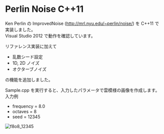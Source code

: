 ﻿# Perlin Noise C++11

Ken Perlin の ImprovedNoise (<http://mrl.nyu.edu/~perlin/noise/>) を C++11 で実装しました。  
Visual Studio 2012 で動作を確認しています。

リファレンス実装に加えて
* 乱数シード設定
* 1D, 2D ノイズ
* オクターブノイズ

の機能を追加しました。  
  
Sample.cpp を実行すると、入力したパラメータで雲模様の画像を作成します。  
入力例
* frequency = 8.0
* octaves = 8
* seed = 12345

![f8o8_12345](https://lh4.googleusercontent.com/-YGjRmYg8E3I/UTM4CTD_KyI/AAAAAAAACDI/RPKF_r_XOfA/s800/f8o8_12345.png)

